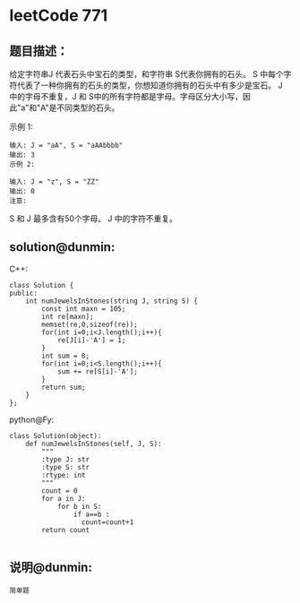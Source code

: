 ﻿# leetCode 771

## 题目描述：

给定字符串J 代表石头中宝石的类型，和字符串 S代表你拥有的石头。 S 中每个字符代表了一种你拥有的石头的类型，你想知道你拥有的石头中有多少是宝石。
J 中的字母不重复，J 和 S中的所有字符都是字母。字母区分大小写，因此"a"和"A"是不同类型的石头。

示例 1:
```
输入: J = "aA", S = "aAAbbbb"
输出: 3
示例 2:
```
```
输入: J = "z", S = "ZZ"
输出: 0
注意:
```

S 和 J 最多含有50个字母。
J 中的字符不重复。


## solution@dunmin:
C++:
```
class Solution {
public:
    int numJewelsInStones(string J, string S) {
        const int maxn = 105;
        int re[maxn];
        memset(re,0,sizeof(re));
        for(int i=0;i<J.length();i++){
            re[J[i]-'A'] = 1;
        }
        int sum = 0;
        for(int i=0;i<S.length();i++){
            sum += re[S[i]-'A'];
        }
        return sum;
    }
};
```
python@Fy:
```
class Solution(object):
    def numJewelsInStones(self, J, S):
        """
        :type J: str
        :type S: str
        :rtype: int
        """
        count = 0
        for a in J:
            for b in S:
                if a==b :
                  count=count+1
        return count
        
```
## 说明@dunmin:
```
简单题
```